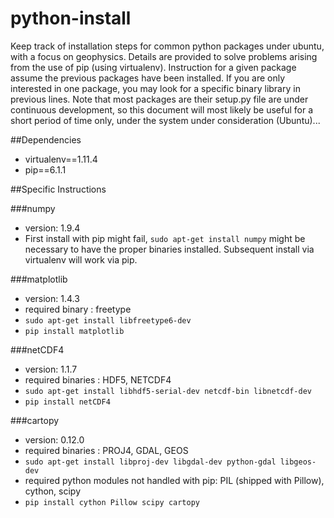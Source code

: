 # python-install
Keep track of installation steps for common python packages under ubuntu, with a focus on geophysics.
Details are provided to solve problems arising from the use of pip (using virtualenv). Instruction for a given
package assume the previous packages have been installed. If you are only interested in one package, you may
look for a specific binary library in previous lines. Note that most packages are their setup.py file are under 
continuous development, so this document will most likely be useful for a short period of time only, under 
the system under consideration (Ubuntu)...

##Dependencies 

- virtualenv==1.11.4
- pip==6.1.1

##Specific Instructions

###numpy

- version: 1.9.4
- First install with pip might fail, `sudo apt-get install numpy` might be necessary to have the proper 
binaries installed. Subsequent install via virtualenv will work via pip.

###matplotlib

- version: 1.4.3
- required binary : freetype 
- `sudo apt-get install libfreetype6-dev`
- `pip install matplotlib`
  
###netCDF4
- version: 1.1.7
- required binaries : HDF5, NETCDF4
- `sudo apt-get install libhdf5-serial-dev netcdf-bin libnetcdf-dev`
- `pip install netCDF4`

###cartopy
- version: 0.12.0
- required binaries : PROJ4, GDAL, GEOS
- `sudo apt-get install libproj-dev libgdal-dev python-gdal libgeos-dev`
- required python modules not handled with pip: PIL (shipped with Pillow), cython, scipy
- `pip install cython Pillow scipy cartopy`

